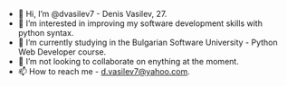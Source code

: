 - 👋 Hi, I’m @dvasilev7 - Denis Vasilev, 27.
- 👀 I’m interested in improving my software development skills with python syntax.
- 🌱 I’m currently studying in the Bulgarian Software University - Python Web Developer course.
- 💞️ I’m not looking to collaborate on enything at the moment.
- 📫 How to reach me - d.vasilev7@yahoo.com.

<!---
dvasilev7/dvasilev7 is a ✨ special ✨ repository because its `README.md` (this file) appears on your GitHub profile.
You can click the Preview link to take a look at your changes.
--->
